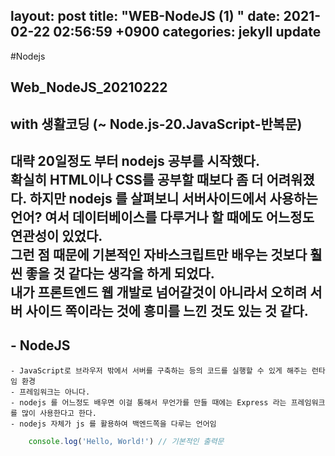 layout: post
title:  "WEB-NodeJS (1) "
date:   2021-02-22 02:56:59 +0900
categories: jekyll update
---
#Nodejs 
## Web_NodeJS_20210222 
## with 생활코딩 (~ Node.js-20.JavaScript-반복문)

대략 20일정도 부터 nodejs 공부를 시작했다.  
확실히 HTML이나 CSS를 공부할 때보다 좀 더 어려워졌다.
하지만 nodejs 를 살펴보니 서버사이드에서 사용하는 언어? 여서 데이터베이스를 다루거나 할 때에도 어느정도 연관성이 있었다.  
그런 점 때문에 기본적인 자바스크립트만 배우는 것보다 훨씬 좋을 것 같다는 생각을 하게 되었다.  
내가 프론트엔드 웹 개발로 넘어갈것이 아니라서 오히려 서버 사이드 쪽이라는 것에 흥미를 느낀 것도 있는 것 같다.
------
## - NodeJS
    - JavaScript로 브라우저 밖에서 서버를 구축하는 등의 코드를 실행할 수 있게 해주는 런타임 환경 
    - 프레임워크는 아니다.
    - nodejs 를 어느정도 배우면 이걸 통해서 무언가를 만들 때에는 Express 라는 프레임워크를 많이 사용한다고 한다.
    - nodejs 자체가 js 를 활용하여 백엔드쪽을 다루는 언어임

```javascript
    console.log('Hello, World!') // 기본적인 출력문 
```